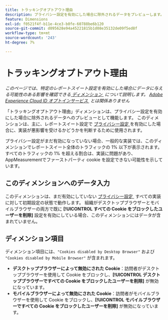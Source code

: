 ```yaml
---
title: トラッキングオプトアウト理由
description: プライバシー設定を有効にした場合に除外されるデータをプレビューします。
feature: Dimensions
exl-id: f0521f4f-b11e-4ce3-b0fe-60788be6b120
source-git-commit: d095628e94a45221815b1d08e35132de09f5ed8f
workflow-type: tm+mt
source-wordcount: '243'
ht-degree: 7%

---
```


# トラッキングオプトアウト理由

*このページでは、特定のレポートスイート設定を有効にした場合にデータに与える可能性のある影響を確認できる [&#x200B; ディメンション &#x200B;](overview.md) について説明します。 [Adobe Experience Cloud ID オプトインサービス &#x200B;](https://experienceleague.adobe.com/docs/id-service/using/implementation/opt-in-service/optin-overview.html?lang=ja) とは関係ありません*

「トラッキングオプトアウト理由」ディメンションは、プライバシー設定を有効にした場合に除外されるデータへのプレビューとして機能します。 このディメンションは、主に、レポートスイート設定で [&#x200B; プライバシー設定 &#x200B;](https://experienceleague.adobe.com/docs/core-services/interface/administration/ec-cookies/browser-cookie-settings.html?lang=ja) を有効にした場合に、実装が悪影響を受けるかどうかを判断するために使用されます。

プライバシー設定がまだ有効になっていない場合、一般的な実装では、このディメンションでレポートスイート全体のトラフィックの 1% 以下が表示されます。 すべてのトラフィックの 1% を超える割合は、実装に問題があり、AppMeasurementでファーストパーティ cookie を設定できない可能性を示しています。

## このディメンションへのデータ入力

このディメンションは、まだ有効にしていない [&#x200B; プライバシー設定 &#x200B;](https://experienceleague.adobe.com/docs/core-services/interface/administration/ec-cookies/browser-cookie-settings.html?lang=ja) すべての実装に対して初期設定の状態で動作します。 組織がデスクトップブラウザーとモバイルブラウザーの両方で既に **[!UICONTROL すべての Cookie をブロックしたユーザーを削除]** 設定を有効にしている場合、このディメンションにはデータが含まれていません。

## ディメンション項目

ディメンション項目には、`"Cookies disabled by Desktop Browser"` および `"Cookies disabled by Mobile Browser"` が含まれます。

* **デスクトップブラウザーによって無効にされた Cookie**：訪問者がデスクトップブラウザーを使用して Cookie をブロックし、**[!UICONTROL デスクトップブラウザーですべての Cookie をブロックしたユーザーを削除]** が無効になっています。
* **モバイルブラウザーによって無効にされた Cookie**：訪問者がモバイルブラウザーを使用して Cookie をブロックし、**[!UICONTROL モバイルブラウザーですべての Cookie をブロックしたユーザーを削除]** が無効になっています。
